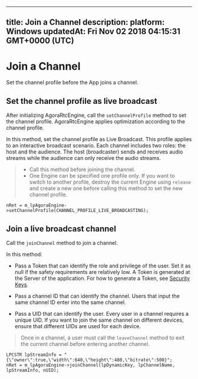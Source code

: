 
---
title: Join a Channel
description: 
platform: Windows
updatedAt: Fri Nov 02 2018 04:15:31 GMT+0000 (UTC)
---
# Join a Channel
Set the channel profile before the App joins a channel.

## Set the channel profile as live broadcast
After initializing AgoraRtcEngine, call the <code>setChannelProfile</code> method to set the channel profile. AgoraRtcEngine applies optimization according to the channel profile.

In this method, set the channel profile as Live Broadcast. This profile applies to an interactive broadcast scenario. Each channel includes two roles: the host and the audience. The host (broadcaster) sends and receives audio streams while the audience can only receive the audio streams.


> -   Call this method before joining the channel.
> -   One Engine can be specified one profile only. If you want to switch to another profile, destroy the current Engine using <code>release</code> and create a new one before calling this method to set the new channel profile.


```
nRet = m_lpAgoraEngine->setChannelProfile(CHANNEL_PROFILE_LIVE_BROADCASTING);
```


## Join a live broadcast channel
Call the <code>joinChannel</code> method to join a channel. 

In this method:

-   Pass a Token that can identify the role and privilege of the user. Set it as null if the safety requirements are relatively low. A Token is generated at the Server of the application. For how to generate a Token, see [Security Keys](../../en/Interactive%20Broadcast/token.md).

-   Pass a channel ID that can identify the channel. Users that input the same channel ID enter into the same channel.

-   Pass a UID that can identify the user. Every user in a channel requires a unique UID. If you want to join the same channel on different devices, ensure that different UIDs are used for each device.


> Once in a channel, a user must call the <code>leaveChannel</code> method to exit the current channel before entering another channel.

```
LPCSTR lpStreamInfo = "{\"owner\":true,\"width\":640,\"height\":480,\"bitrate\":500}";
nRet = m_lpAgoraEngine->joinChannel(lpDynamicKey, lpChannelName, lpStreamInfo, nUID);
```
